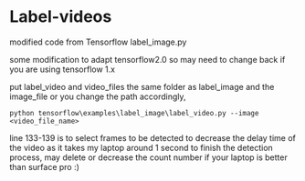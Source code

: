 # Label-videos
modified code from Tensorflow label_image.py

some modification to adapt tensorflow2.0 so may need to change back if you are using tensorflow 1.x

put label_video and video_files the same folder as label_image and the image_file or you change the path accordingly,

```
python tensorflow\examples\label_image\label_video.py --image <video_file_name>
```

line 133-139 is to select frames to be detected to decrease the delay time of the video as it takes my laptop around 1 second to finish the detection process, may delete or decrease the count number if your laptop is better than surface pro :)

